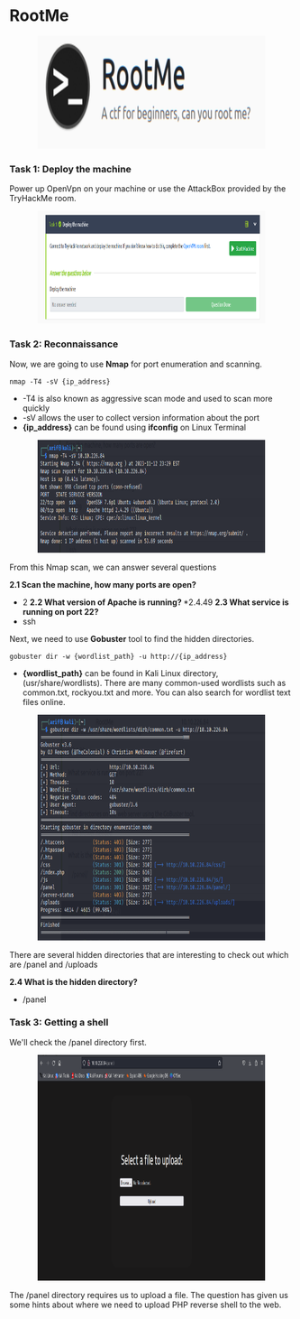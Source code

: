 # RootMe

<p align="center">
  <img width="80%" height="200" src="assets/header.png">
</p>

### Task 1: Deploy the machine

Power up OpenVpn on your machine or use the AttackBox provided by the TryHackMe room. 
<p align="center">
  <img width="80%" height="200" src="assets/Task1.PNG">
</p>

### Task 2: Reconnaissance

Now, we are going to use <b>Nmap</b> for port enumeration and scanning.
```
nmap -T4 -sV {ip_address} 
```
* -T4 is also known as aggressive scan mode and used to scan more quickly
* -sV allows the user to collect version information about the port
* <b>{ip_address}</b> can be found using <b>ifconfig</b> on Linux Terminal
<p align="center">
  <img width="80%" height="200" src="assets/rootme1.PNG">
</p>
From this Nmap scan, we can answer several questions

<b>2.1 Scan the machine, how many ports are open? </b>
* 2
<b>2.2 What version of Apache is running? </b>
*2.4.49
<b>2.3 What service is running on port 22? </b>
* ssh

Next, we need to use <b>Gobuster</b> tool to find the hidden directories. 
```
gobuster dir -w {wordlist_path} -u http://{ip_address}
```
* <b>{wordlist_path}</b> can be found in Kali Linux directory, (usr/share/wordlists). There are many common-used wordlists such as common.txt, rockyou.txt and more. You can also search for wordlist text files online.

<p align="center">
  <img width="80%" height="400" src="assets/rootme2.PNG">
</p>

There are several hidden directories that are interesting to check out which are /panel and /uploads

<b>2.4 What is the hidden directory? </b>
* /panel

### Task 3: Getting a shell

We'll check the /panel directory first.
<p align="center">
  <img width="80%" height="400" src="assets/rootme4.PNG">
</p>

The /panel directory requires us to upload a file. The question has given us some hints about where we need to upload PHP reverse shell to the web. 

